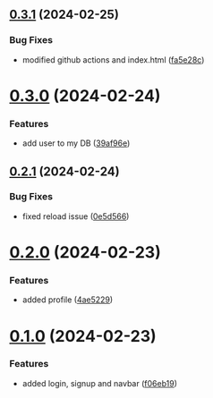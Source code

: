 ## [0.3.1](https://github.com/PMFrancisco/QuestWeaver-front/compare/v0.3.0...v0.3.1) (2024-02-25)


### Bug Fixes

* modified github actions and index.html ([fa5e28c](https://github.com/PMFrancisco/QuestWeaver-front/commit/fa5e28cdba14e5b88c82066c9333112f20b93cd2))



# [0.3.0](https://github.com/PMFrancisco/QuestWeaver-front/compare/v0.2.1...v0.3.0) (2024-02-24)


### Features

* add user to my DB ([39af96e](https://github.com/PMFrancisco/QuestWeaver-front/commit/39af96e6251b8dfb580907bd9cd25ed626bc8560))



## [0.2.1](https://github.com/PMFrancisco/QuestWeaver-front/compare/v0.2.0...v0.2.1) (2024-02-24)


### Bug Fixes

* fixed reload issue ([0e5d566](https://github.com/PMFrancisco/QuestWeaver-front/commit/0e5d56671d8d22392f714c18c0118f0ad3ec4c11))



# [0.2.0](https://github.com/PMFrancisco/QuestWeaver-front/compare/v0.1.0...v0.2.0) (2024-02-23)


### Features

* added profile ([4ae5229](https://github.com/PMFrancisco/QuestWeaver-front/commit/4ae5229f9d6f50980ccce10d083e344259b212cd))



# [0.1.0](https://github.com/PMFrancisco/QuestWeaver-front/compare/v0.0.1...v0.1.0) (2024-02-23)


### Features

* added login, signup and navbar ([f06eb19](https://github.com/PMFrancisco/QuestWeaver-front/commit/f06eb19467bba8e09ce4f967fcea7ccb75a3ec11))



